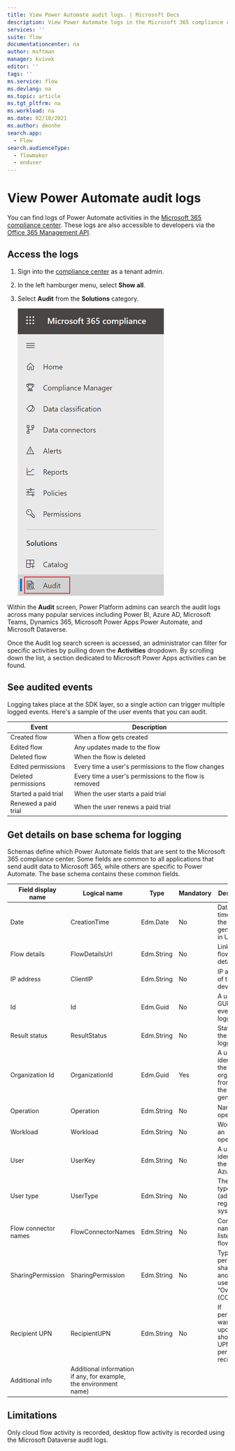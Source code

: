 ```yaml
---
title: View Power Automate audit logs. | Microsoft Docs
description: View Power Automate logs in the Microsoft 365 compliance center.
services: ''
suite: flow
documentationcenter: na
author: msftman
manager: kvivek
editor: ''
tags: ''
ms.service: flow
ms.devlang: na
ms.topic: article
ms.tgt_pltfrm: na
ms.workload: na
ms.date: 02/10/2021
ms.author: deonhe
search.app: 
  - Flow
search.audienceType: 
  - flowmaker
  - enduser
---
```

# View Power Automate audit logs 

You can find logs of Power Automate activities in the [Microsoft 365 compliance center](https://compliance.microsoft.com/). These logs are also accessible to developers via the [Office 365 Management API](https://docs.microsoft.com/office/office-365-management-api/office-365-management-apis-overview).

## Access the logs

1.  Sign into the [compliance center](https://compliance.microsoft.com/) as a tenant admin.
1.  In the left hamburger menu, select **Show all**.
1. Select **Audit** from the **Solutions** category. 
    
    ![Select audit from the menu](./media/audit-logs/show-all.png)

Within the **Audit** screen, Power Platform admins can search the audit logs across many popular services including Power BI, Azure AD, Microsoft Teams, Dynamics 365, Microsoft Power Apps Power Automate, and Microsoft Dataverse.

Once the Audit log search screen is accessed, an administrator can filter for specific activities by pulling down the **Activities** dropdown. By scrolling down the list, a section dedicated to Microsoft Power Apps activities can be found.

## See audited events

Logging takes place at the SDK layer, so a single action can trigger multiple logged events. Here's a sample of the user events that you can audit.

Event | Description
-|-
Created flow | When a flow gets created
Edited flow | Any updates made to the flow
Deleted flow | When the flow is deleted
Edited permissions | Every time a user's permissions to the flow changes
Deleted permissions | Every time a user's permissions to the flow is removed
Started a paid trial | When the user starts a paid trial
Renewed a paid trial | When the user renews a paid trial


## Get details on base schema for logging

Schemas define which Power Automate fields that are sent to the Microsoft 365 compliance center. Some fields are common to all applications that send audit data to Microsoft 365, while others are specific to Power Automate. The base schema contains these common fields.

Field display name | Logical name | Type | Mandatory | Description
-|-|-|-|-
Date | CreationTime | Edm.Date | No | Date and time when the log was generated in UTC
Flow details | FlowDetailsUrl | Edm.String | No | Link to the flow’s details page
IP address | ClientIP | Edm.String | No | IP address of the user’s device
Id | Id | Edm.Guid | No | A unique GUID for every row logged
Result status | ResultStatus | Edm.String | No | Status of the row logged
Organization Id | OrganizationId | Edm.Guid | Yes | A unique identifier of the organization from which the log was generated
Operation | Operation | Edm.String | No | Name of an operation
Workload | Workload | Edm.String | No | Workload of an operation
User | UserKey | Edm.String | No | A unique identifier of the user in Azure AD
User type | UserType | Edm.String | No | The audit type (admin, regular, or system)
Flow connector names | FlowConnectorNames | Edm.String | No | Connector names listed in the flow
SharingPermission | SharingPermission | Edm.String | No | Type of permission shared with another user (3 = “Owner”) (CONFIRM)
Recipient UPN | RecipientUPN | Edm.String | No | If permission was updated, shows the UPN of the permission recipient
Additional info | Additional information if any, for example, the environment name)


## Limitations

Only cloud flow activity is recorded, desktop flow activity is recorded using the Microsoft Dataverse audit logs.
